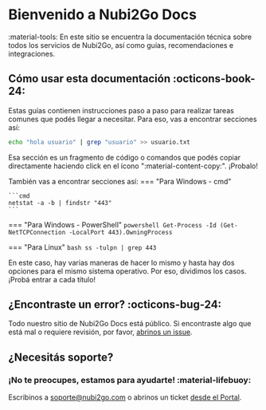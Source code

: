 # Bienvenido a Nubi2Go Docs

:material-tools: En este sitio se encuentra la documentación técnica sobre todos los servicios de Nubi2Go, así como guías, recomendaciones e integraciones.


## Cómo usar esta documentación   :octicons-book-24:

Estas guías contienen instrucciones paso a paso para realizar tareas comunes que podés llegar a necesitar. Para eso, vas a encontrar secciones así:

```sh
echo "hola usuario" | grep "usuario" >> usuario.txt
```

Esa sección es un fragmento de código o comandos que podés copiar directamente haciendo click en el ícono ":material-content-copy:". ¡Probalo!


También vas a encontrar secciones así:
=== "Para Windows - cmd"

	```cmd
	netstat -a -b | findstr "443"
	```

=== "Para Windows - PowerShell"
	```powershell
	Get-Process -Id (Get-NetTCPConnection -LocalPort 443).OwningProcess
	```

=== "Para Linux"
	```bash
	ss -tulpn | grep 443
	```

En este caso, hay varias maneras de hacer lo mismo y hasta hay dos opciones para el mismo sistema operativo. Por eso, dividimos los casos. ¡Probá entrar a cada título!



## ¿Encontraste un error?   :octicons-bug-24:

Todo nuestro sitio de Nubi2Go Docs está público. Si encontraste algo que está mal o requiere revisión, por favor, [abrinos un issue](https://github.com/Nubi2Go/docs.nubi2go).



## ¿Necesitás soporte?

### ¡No te preocupes, estamos para ayudarte!   :material-lifebuoy:

Escribinos a [soporte@nubi2go.com](mailto:soporte@nubi2go.com) o abrinos un ticket [desde el Portal](https://portal.nubi2go.com/submitticket.php).

